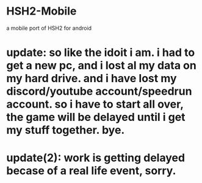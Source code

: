 # HSH2-Mobile
a mobile port of HSH2 for android
# update: so like the idoit i am. i had to get a new pc, and i lost al my data on my hard drive. and i have lost my discord/youtube account/speedrun account. so i have to start all over, the game will be delayed until i get my stuff together. bye.

# update(2): work is getting delayed becase of a real life event, sorry.
